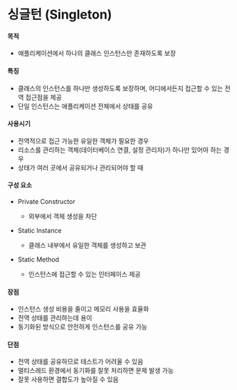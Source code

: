 # 싱글턴 (Singleton)

#### 목적

- 애플리케이션에서 하나의 클래스 인스턴스만 존재하도록 보장

#### 특징

- 클래스의 인스턴스를 하나만 생성하도록 보장하며, 어디에서든지 접근할 수 있는 전역 접근점을 제공
- 단일 인스턴스는 애플리케이션 전체에서 상태를 공유

#### 사용시기

- 전역적으로 접근 가능한 유일한 객체가 필요한 경우
- 리소스를 관리하는 객체(데이터베이스 연결, 설정 관리자)가 하나만 있어야 하는 경우
- 상태가 여러 곳에서 공유되거나 관리되어야 할 때

#### 구성 요소

- Private Constructor

  - 외부에서 객체 생성을 차단

- Static Instance

  - 클래스 내부에서 유일한 객체를 생성하고 보관

- Static Method
  - 인스턴스에 접근할 수 있는 인터페이스 제공

#### 장점

- 인스턴스 생성 비용을 줄이고 메모리 사용을 효율화
- 전역 상태를 관리하는데 용이
- 동기화된 방식으로 안전하게 인스턴스를 공유 가능

#### 단점

- 전역 상태를 공유하므로 테스트가 어려울 수 있음
- 멀티스레드 환경에서 동기화를 잘못 처리하면 문제 발생 가능
- 잘못 사용하면 결합도가 높아질 수 있음
